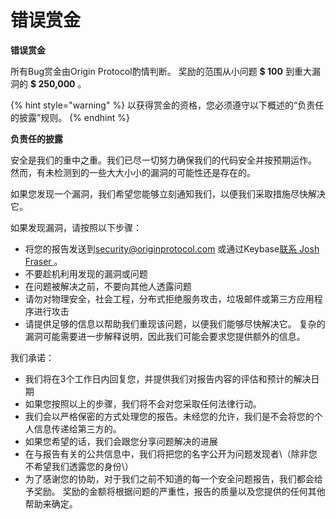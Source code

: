 # 错误赏金

**错误赏金**

所有Bug赏金由Origin Protocol酌情判断。 奖励的范围从小问题 **$ 100** 到重大漏洞的 **$ 250,000** 。

{% hint style="warning" %}
以获得赏金的资格，您必须遵守以下概述的“负责任的披露”规则。
{% endhint %}

**负责任的披露**

安全是我们的重中之重。我们已尽一切努力确保我们的代码安全并按预期运作。 然而，有未检测到的一些大大小小的漏洞的可能性还是存在的。

如果您发现一个漏洞，我们希望您能够立刻通知我们，以便我们采取措施尽快解决它。

如果发现漏洞，请按照以下步骤：

* 将您的报告发送到[security@originprotocol.com](mailto:security@originprotcol.com) 或通过Keybase[联系 Josh Fraser ](https://keybase.io/joshfraser)。
* 不要趁机利用发现的漏洞或问题
* 在问题被解决之前，不要向其他人透露问题
* 请勿对物理安全，社会工程，分布式拒绝服务攻击，垃圾邮件或第三方应用程序进行攻击
* 请提供足够的信息以帮助我们重现该问题，以便我们能够尽快解决它。 复杂的漏洞可能需要进一步解释说明，因此我们可能会要求您提供额外的信息。

我们承诺：

* 我们将在3个工作日内回复您，并提供我们对报告内容的评估和预计的解决日期
* 如果您按照以上的步骤，我们将不会对您采取任何法律行动。
* 我们会以严格保密的方式处理您的报告。未经您的允许，我们是不会将您的个人信息传递给第三方的。
* 如果您希望的话，我们会跟您分享问题解决的进展
* 在与报告有关的公共信息中，我们将把您的名字公开为问题发现者\（除非您不希望我们透露您的身份\）
* 为了感谢您的协助，对于我们之前不知道的每一个安全问题报告，我们都会给予奖励。 奖励的金额将根据问题的严重性，报告的质量以及您提供的任何其他帮助来确定。  

